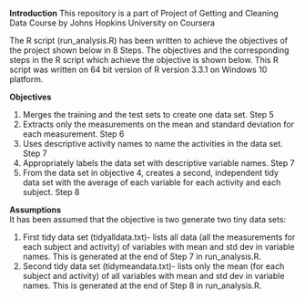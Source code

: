 <b>Introduction</b>
This repository is a part of Project of Getting and Cleaning Data Course by Johns Hopkins University on Coursera
    
The R script (run_analysis.R) has been written to achieve the objectives of the project shown below in 8 Steps. The objectives and the corresponding steps in the R script which achieve the objective is shown below. This R script was written on 64 bit version  of R version 3.3.1 on Windows 10 platform.

<b>Objectives</b>
 1) Merges the training and the test sets to create one data set. Step 5  
 2) Extracts only the measurements on the mean and standard deviation for each measurement. Step 6  
 3) Uses descriptive activity names to name the activities in the data set. Step 7  
 4) Appropriately labels the data set with descriptive variable names. Step 7  
 5) From the data set in objective 4, creates a second, independent tidy data set with the average of each variable for each activity and each subject. Step 8  

<b>Assumptions</b>  
It has been assumed that the objective is two generate two tiny data sets:  
1) First tidy data set (tidyalldata.txt)- lists all data (all the measurements for each subject and activity) of variables with mean and std dev in variable names.  This is generated at the end of Step 7 in run_analysis.R.  
2) Second tidy data set (tidymeandata.txt)- lists only the mean (for each subject and activity) of all variables with mean and std dev in variable names. This is generated at the end of Step 8 in run_analysis.R.  
